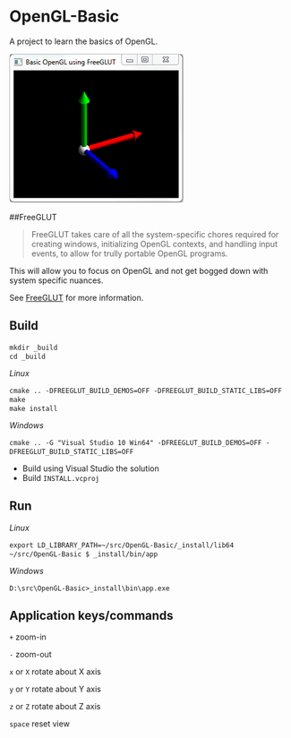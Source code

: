 # OpenGL-Basic
A project to learn the basics of OpenGL.

![Preview](preview.png)

##FreeGLUT
>FreeGLUT takes care of all the system-specific chores required for creating windows, initializing OpenGL contexts, and handling input events, to allow for trully portable OpenGL programs.

This will allow you to focus on OpenGL and not get bogged down with system specific nuances.

See [FreeGLUT](http://freeglut.sourceforge.net/) for more information.

## Build
    mkdir _build
    cd _build

*Linux*

    cmake .. -DFREEGLUT_BUILD_DEMOS=OFF -DFREEGLUT_BUILD_STATIC_LIBS=OFF
    make
    make install

*Windows*

    cmake .. -G "Visual Studio 10 Win64" -DFREEGLUT_BUILD_DEMOS=OFF -DFREEGLUT_BUILD_STATIC_LIBS=OFF
* Build using Visual Studio the solution
* Build `INSTALL.vcproj`

## Run
*Linux*

    export LD_LIBRARY_PATH=~/src/OpenGL-Basic/_install/lib64
    ~/src/OpenGL-Basic $ _install/bin/app

*Windows*

    D:\src\OpenGL-Basic>_install\bin\app.exe

## Application keys/commands
`+` zoom-in

`-` zoom-out

`x` or `X` rotate about X axis

`y` or `Y` rotate about Y axis

`z` or `Z` rotate about Z axis

`space` reset view

